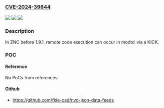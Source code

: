 ### [CVE-2024-39844](https://cve.mitre.org/cgi-bin/cvename.cgi?name=CVE-2024-39844)
![](https://img.shields.io/static/v1?label=Product&message=n%2Fa&color=blue)
![](https://img.shields.io/static/v1?label=Version&message=n%2Fa&color=blue)
![](https://img.shields.io/static/v1?label=Vulnerability&message=n%2Fa&color=brighgreen)

### Description

In ZNC before 1.9.1, remote code execution can occur in modtcl via a KICK.

### POC

#### Reference
No PoCs from references.

#### Github
- https://github.com/fkie-cad/nvd-json-data-feeds

